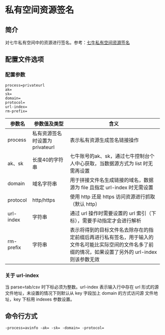 # 私有空间资源签名

## 简介
对七牛私有空间中的资源进行签名。参考：[七牛私有空间资源签名](https://developer.qiniu.com/kodo/manual/1656/download-private)  

## 配置文件选项

### 配置参数
```
process=privateurl 
ak=
sk=
domain=
protocol=
url-index=
rm-prefix=
```  
|参数名|参数值及类型 | 含义|  
|-----|-------|-----|  
|process| 私有资源签名时设置为privateurl | 表示私有资源生成签名链接操作|  
|ak、sk|长度40的字符串|七牛账号的ak、sk，通过七牛控制台个人中心获取，当数据源方式为 list 时无需再设置|  
|domain| 域名字符串| 用于拼接文件名生成链接的域名，数据源为 file 且指定 url-index 时无需设置|  
|protocol| http/https| 使用 http 还是 https 访问资源进行抓取（默认 http）|  
|url-index| 字符串| 通过 url 操作时需要设置的 url 索引（下标），需要手动指定才会进行解析|  
|rm-prefix| 字符串| 表示将得到的目标文件名去除存在的指定前缀后再进行私有签名，用于输入的文件名可能比实际空间的文件名多了前缀的情况，如果设置了另外的 url-index 则该参数无效|  

### 关于 url-index
当 parse=tab/csv 时下标必须为整数。url-index 表示输入行中存在 url 形式的源文件地址，未设置的情况下则默认从 key 字段加上 domain 的方式访问源
文件地址，key 下标用 indexes 参数设置。  

## 命令行方式
```
-process=avinfo -ak= -sk= -domain= -protocol= 
```
